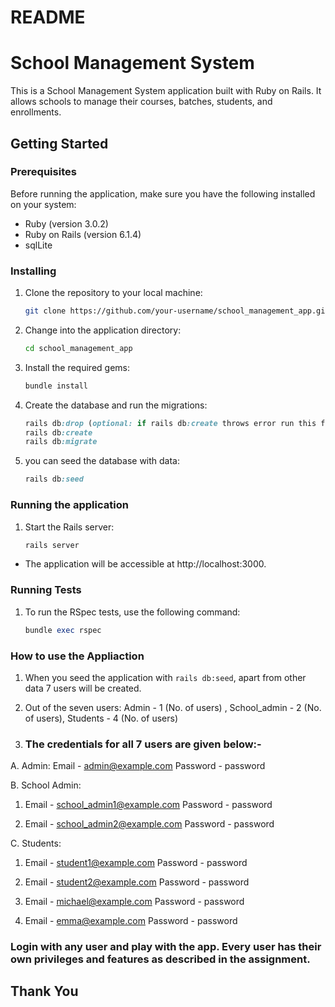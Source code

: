 # README

# School Management System

This is a School Management System application built with Ruby on Rails. It allows schools to manage their courses, batches, students, and enrollments.

## Getting Started

### Prerequisites

Before running the application, make sure you have the following installed on your system:

- Ruby (version 3.0.2)
- Ruby on Rails (version 6.1.4)
- sqlLite

### Installing

1. Clone the repository to your local machine:

   ```bash
   git clone https://github.com/your-username/school_management_app.git

2. Change into the application directory:

   ```bash
   cd school_management_app

3. Install the required gems:

   ```ruby
   bundle install

4. Create the database and run the migrations:

    ```ruby
    rails db:drop (optional: if rails db:create throws error run this first)
    rails db:create
    rails db:migrate

5. you can seed the database with data:

    ```ruby
    rails db:seed

### Running the application

1. Start the Rails server:

    ```ruby
    rails server

- The application will be accessible at http://localhost:3000.

### Running Tests

1. To run the RSpec tests, use the following command:

    ```ruby
    bundle exec rspec

### How to use the Appliaction

1. When you seed the application with `rails db:seed`, apart from other data 7 users will be created.

2. Out of the seven users: Admin - 1 (No. of users) , School_admin - 2 (No. of users), Students - 4 (No. of users) 

3. ### The credentials for all 7 users are given below:-

A. Admin:
   Email - admin@example.com
   Password - password

B. School Admin:
  1. Email - school_admin1@example.com
     Password - password

  2. Email - school_admin2@example.com
     Password - password

C. Students:
  1. Email - student1@example.com
     Password - password

  2. Email - student2@example.com
     Password - password

  3. Email - michael@example.com
     Password - password

  4. Email - emma@example.com
     Password - password

### Login with any user and play with the app. Every user has their own privileges and features as described in the assignment.

## Thank You





    

   